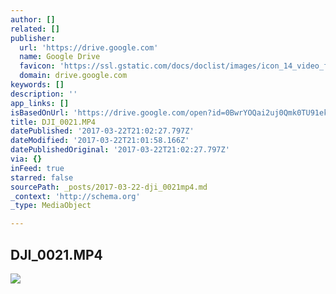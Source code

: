 ```yaml
---
author: []
related: []
publisher:
  url: 'https://drive.google.com'
  name: Google Drive
  favicon: 'https://ssl.gstatic.com/docs/doclist/images/icon_14_video_favicon.ico'
  domain: drive.google.com
keywords: []
description: ''
app_links: []
isBasedOnUrl: 'https://drive.google.com/open?id=0BwrYOQai2uj0Qmk0TU91ektMM2s'
title: DJI_0021.MP4
datePublished: '2017-03-22T21:02:27.797Z'
dateModified: '2017-03-22T21:01:58.166Z'
datePublishedOriginal: '2017-03-22T21:02:27.797Z'
via: {}
inFeed: true
starred: false
sourcePath: _posts/2017-03-22-dji_0021mp4.md
_context: 'http://schema.org'
_type: MediaObject

---
```

<article style=""><h1>DJI_0021.MP4</h1><img src="https://lh6.googleusercontent.com/1caQmjKBwUTYktJMPPqUxZ7sJY1t1UQqW9z4mtgrUyYku85G4z85LA=w1200-h630-p" /></article>